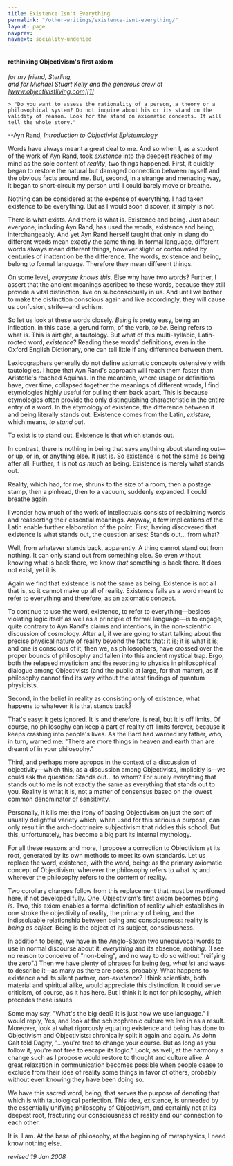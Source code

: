 ```yaml
---
title: Existence Isn't Everything
permalink: "/other-writings/existence-isnt-everything/"
layout: page
navprev: 
navnext: sociality-undenied
---
```


#### rethinking Objectivism's first axiom

_for my friend, Sterling,  
and for Michael Stuart Kelly and the generous crew at [www.objectivistliving.com][1]_

    > "Do you want to assess the rationality of a person, a theory or a philosophical system? Do not inquire about his or its stand on the validity of reason. Look for the stand on axiomatic concepts. It will tell the whole story."  
--Ayn Rand, _Introduction to Objectivist Epistemology_

Words have always meant a great deal to me. And so when I, as a student of the work of Ayn Rand, took _existence_ into the deepest reaches of my mind as the sole content of _reality_, two things happened. First, it quickly began to restore the natural but damaged connection between myself and the obvious facts around me. But, second, in a strange and menacing way, it began to short-circuit my person until I could barely move or breathe.

Nothing can be considered at the expense of everything. I had taken existence to be everything. But as I would soon discover, it simply is not.

There is what exists. And there is what is. Existence and being. Just about everyone, including Ayn Rand, has used the words, existence and being, interchangeably. And yet Ayn Rand herself taught that only in slang do different words mean exactly the same thing. In formal language, different words always mean different things, however slight or confounded by centuries of inattention be the difference. The words, existence and being, belong to formal language. Therefore they mean different things.

On some level, _everyone knows this_. Else why have two words? Further, I assert that the ancient meanings ascribed to these words, because they still provide a vital distinction, live on subconsciously in us. And until we bother to make the distinction conscious again and live accordingly, they will cause us confusion, strife—and schism.

So let us look at these words closely. _Being_ is pretty easy, being an inflection, in this case, a gerund form, of the verb, _to be_. Being refers to what is. This is airtight, a tautology. But what of this multi-syllabic, Latin-rooted word, _existence_? Reading these words' definitions, even in the Oxford English Dictionary, one can tell little if any difference between them.

Lexicographers generally do not define axiomatic concepts ostensively with tautologies. I hope that Ayn Rand's approach will reach them faster than Aristotle's reached Aquinas. In the meantime, where usage or definitions have, over time, collapsed together the meanings of different words, I find etymologies highly useful for pulling them back apart. This is because etymologies often provide the only distinguishing characteristic in the entire entry of a word. In the etymology of existence, the difference between it and being literally stands out. Existence comes from the Latin, _existere_, which means, _to stand out_.

To exist is to stand out. Existence is that which stands out.

In contrast, there is nothing in being that says anything about standing out—or up, or in, or anything else. It just is. So existence is not the same as being after all. Further, it is not _as much_ as being. Existence is merely what stands out.

Reality, which had, for me, shrunk to the size of a room, then a postage stamp, then a pinhead, then to a vacuum, suddenly expanded. I could breathe again.

I wonder how much of the work of intellectuals consists of reclaiming words and reasserting their essential meanings. Anyway, a few implications of the Latin enable further elaboration of the point. First, having discovered that existence is what stands out, the question arises: Stands out… from what?

Well, from whatever stands back, apparently. A thing cannot stand out from nothing. It can only stand out from something else. So even without knowing what is back there, we know _that_ something is back there. It does not exist, yet it is.

Again we find that existence is not the same as being. Existence is not all that is, so it cannot make up all of reality. Existence fails as a word meant to refer to everything and therefore, as an axiomatic concept.

To continue to use the word, existence, to refer to everything—besides violating logic itself as well as a principle of formal language—is to engage, quite contrary to Ayn Rand's claims and intentions, in the non-scientific discussion of cosmology. After all, if we are going to start talking about the precise physical nature of reality beyond the facts that: it is; it is what it is; and one is conscious of it; then we, as philosophers, have crossed over the proper bounds of philosophy and fallen into this ancient mystical trap. Ergo, both the relapsed mysticism and the resorting to physics in philosophical dialogue among Objectivists (and the public at large, for that matter), as if philosophy cannot find its way without the latest findings of quantum physicists.

Second, in the belief in reality as consisting only of existence, what happens to whatever it is that stands back?

That's easy: it gets ignored. It is and therefore, is real, but it is off limits. Of course, no philosophy can keep a part of reality off limits forever, because it keeps crashing into people's lives. As the Bard had warned my father, who, in turn, warned me: "There are more things in heaven and earth than are dreamt of in your philosophy."

Third, and perhaps more apropos in the context of a discussion of objectivity—which this, as a discussion among Objectivists, implicitly is—we could ask the question: Stands out… to whom? For surely everything that stands out to me is not exactly the same as everything that stands out to you. Reality is what it is, not a matter of consensus based on the lowest common denominator of sensitivity.

Personally, it kills me: the irony of basing Objectivism on just the sort of usually delightful variety which, when used for this serious a purpose, can only result in the arch-doctrinaire subjectivism that riddles this school. But this, unfortunately, has become a big part its internal mythology.

For all these reasons and more, I propose a correction to Objectivism at its root, generated by its own methods to meet its own standards. Let us replace the word, existence, with the word, being: as the primary axiomatic concept of Objectivism; wherever the philosophy refers to what is; and wherever the philosophy refers to the content of reality.

Two corollary changes follow from this replacement that must be mentioned here, if not developed fully. One, Objectivism's first axiom becomes _being is_. Two, this axiom enables a formal definition of reality which establishes in one stroke the objectivity of reality, the primacy of being, and the indissoluable relationship between being and consciousness: reality is _being as object_. Being is the object of its subject, consciousness.

In addition to being, we have in the Anglo-Saxon two unequivocal words to use in normal discourse about it: _everything_ and its absence, _nothing_. (I see no reason to conceive of "non-being", and no way to do so without "reifying the zero".) Then we have plenty of phrases for being (eg, _what is_) and ways to describe it—as many as there are poets, probably. What happens to existence and its silent partner, _non-existence_? I think scientists, both material and spiritual alike, would appreciate this distinction. It could serve criticism, of course, as it has here. But I think it is not for philosophy, which precedes these issues.

Some may say, "What's the big deal? It is just how we use language." I would reply, Yes, and look at the schizophrenic culture we live in as a result. Moreover, look at what rigorously equating existence and being has done to Objectivism and Objectivists: chronically split it again and again. As John Galt told Dagny, "…you're free to change your course. But as long as you follow it, you're not free to escape its logic." Look, as well, at the harmony a change such as I propose would restore to thought and culture alike. A great relaxation in communication becomes possible when people cease to exclude from their idea of reality some things in favor of others, probably without even knowing they have been doing so.

We have this sacred word, being, that serves the purpose of denoting that which is with tautological perfection. This idea, existence, is unneeded by the essentially unifying philosophy of Objectivism, and certainly not at its deepest root, fracturing our consciousness of reality and our connection to each other.

It is. I am. At the base of philosophy, at the beginning of metaphysics, I need know nothing else.

_revised 19 Jan 2008_


   [1]: http://www.objectivistliving.com


